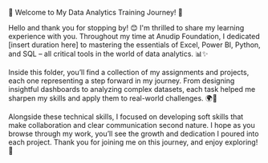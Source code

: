 🌟 Welcome to My Data Analytics Training Journey! 🌟

Hello and thank you for stopping by! 😊 I'm thrilled to share my learning experience with you. Throughout my time at Anudip Foundation, I dedicated [insert duration here] to mastering the essentials of Excel, Power BI, Python, and SQL – all critical tools in the world of data analytics. 📊✨

Inside this folder, you’ll find a collection of my assignments and projects, each one representing a step forward in my journey. From designing insightful dashboards to analyzing complex datasets, each task helped me sharpen my skills and apply them to real-world challenges. 🌍💼

Alongside these technical skills, I focused on developing soft skills that make collaboration and clear communication second nature. I hope as you browse through my work, you’ll see the growth and dedication I poured into each project. Thank you for joining me on this journey, and enjoy exploring! 🌟
